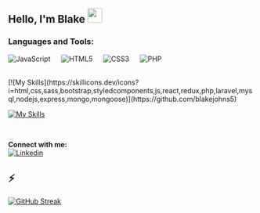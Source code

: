 ## Hello, I'm Blake    <img src="https://media.giphy.com/media/m0dmKBkncVETJv2h0S/giphy.gif" width="30px"><br/> 

### Languages and Tools:<br />

![JavaScript](https://img.shields.io/badge/javascript-%23323330.svg?style=for-the-badge&logo=javascript&logoColor=%23F7DF1E) &emsp; ![HTML5](https://img.shields.io/badge/html5-%23E34F26.svg?style=for-the-badge&logo=html5&logoColor=white) &emsp; ![CSS3](https://img.shields.io/badge/css3-%231572B6.svg?style=for-the-badge&logo=css3&logoColor=white) &emsp; ![PHP](https://img.shields.io/badge/php-%23777BB4.svg?style=for-the-badge&logo=php&logoColor=white)

<br />
[![My Skills](https://skillicons.dev/icons?i=html,css,sass,bootstrap,styledcomponents,js,react,redux,php,laravel,mysql,nodejs,express,mongo,mongoose)](https://github.com/blakejohns5)

[![My Skills](https://skillicons.dev/icons?i=git,firebase,vite,figma)](https://github.com/blakejohns5)



<br />

**Connect with me:**<br/>
[![Linkedin](https://img.shields.io/badge/LinkedIn-0077B5?style=for-the-badge&logo=linkedin&logoColor=white)](https://www.linkedin.com/in/blakejohns5/)


## ⚡
[![GitHub Streak](https://streak-stats.demolab.com?user=blakejohns5&theme=vue-dark&border_radius=3&date_format=j%2Fn%5B%2FY%5D)](https://git.io/streak-stats)


<!--
**blakejohns5/blakejohns5** is a ✨ _special_ ✨ repository because its `README.md` (this file) appears on your GitHub profile.

Here are some ideas to get you started:

- 🔭 I’m currently working on ...
- 🌱 I’m currently learning ...
- 👯 I’m looking to collaborate on ...
- 🤔 I’m looking for help with ...
- 💬 Ask me about ...
- 📫 How to reach me: ...
- 😄 Pronouns: ...
- ⚡ Fun fact: ...
-->
